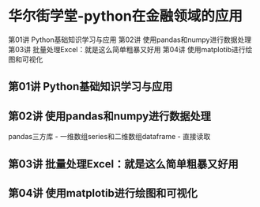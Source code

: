 # 华尔街学堂-python在金融领域的应用

第01讲 Python基础知识学习与应用
第02讲 使用pandas和numpy进行数据处理
第03讲 批量处理Excel：就是这么简单粗暴又好用
第04讲 使用matplotib进行绘图和可视化

## 第01讲 Python基础知识学习与应用
## 第02讲 使用pandas和numpy进行数据处理
pandas三方库
    -  一维数组series和二维数组dataframe
    - 直接读取
## 第03讲 批量处理Excel：就是这么简单粗暴又好用
## 第04讲 使用matplotib进行绘图和可视化